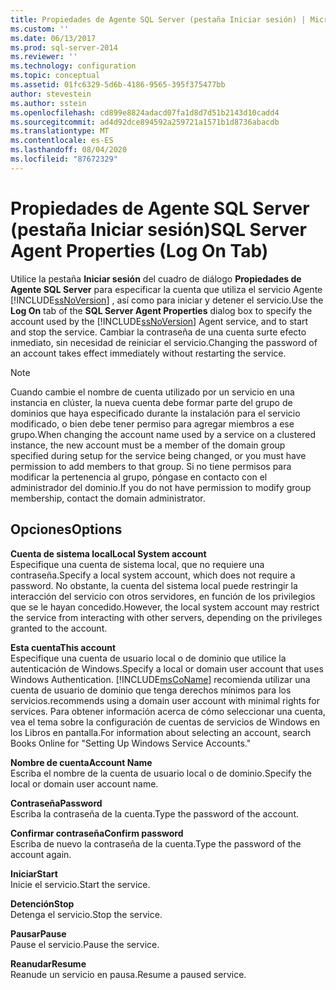 ```yaml
---
title: Propiedades de Agente SQL Server (pestaña Iniciar sesión) | Microsoft Docs
ms.custom: ''
ms.date: 06/13/2017
ms.prod: sql-server-2014
ms.reviewer: ''
ms.technology: configuration
ms.topic: conceptual
ms.assetid: 01fc6329-5d6b-4186-9565-395f375477bb
author: stevestein
ms.author: sstein
ms.openlocfilehash: cd899e8824adacd07fa1d8d7d51b2143d10cadd4
ms.sourcegitcommit: ad4d92dce894592a259721a1571b1d8736abacdb
ms.translationtype: MT
ms.contentlocale: es-ES
ms.lasthandoff: 08/04/2020
ms.locfileid: "87672329"
---
```

# <a name="sql-server-agent-properties-log-on-tab"></a><span data-ttu-id="24dd8-102">Propiedades de Agente SQL Server (pestaña Iniciar sesión)</span><span class="sxs-lookup"><span data-stu-id="24dd8-102">SQL Server Agent Properties (Log On Tab)</span></span>
  <span data-ttu-id="24dd8-103">Utilice la pestaña **Iniciar sesión** del cuadro de diálogo **Propiedades de Agente SQL Server** para especificar la cuenta que utiliza el servicio Agente [!INCLUDE[ssNoVersion](../../includes/ssnoversion-md.md)] , así como para iniciar y detener el servicio.</span><span class="sxs-lookup"><span data-stu-id="24dd8-103">Use the **Log On** tab of the **SQL Server Agent Properties** dialog box to specify the account used by the [!INCLUDE[ssNoVersion](../../includes/ssnoversion-md.md)] Agent service, and to start and stop the service.</span></span> <span data-ttu-id="24dd8-104">Cambiar la contraseña de una cuenta surte efecto inmediato, sin necesidad de reiniciar el servicio.</span><span class="sxs-lookup"><span data-stu-id="24dd8-104">Changing the password of an account takes effect immediately without restarting the service.</span></span>  
  
> [!NOTE]  
>  <span data-ttu-id="24dd8-105">Cuando cambie el nombre de cuenta utilizado por un servicio en una instancia en clúster, la nueva cuenta debe formar parte del grupo de dominios que haya especificado durante la instalación para el servicio modificado, o bien debe tener permiso para agregar miembros a ese grupo.</span><span class="sxs-lookup"><span data-stu-id="24dd8-105">When changing the account name used by a service on a clustered instance, the new account must be a member of the domain group specified during setup for the service being changed, or you must have permission to add members to that group.</span></span> <span data-ttu-id="24dd8-106">Si no tiene permisos para modificar la pertenencia al grupo, póngase en contacto con el administrador del dominio.</span><span class="sxs-lookup"><span data-stu-id="24dd8-106">If you do not have permission to modify group membership, contact the domain administrator.</span></span>  
  
## <a name="options"></a><span data-ttu-id="24dd8-107">Opciones</span><span class="sxs-lookup"><span data-stu-id="24dd8-107">Options</span></span>  
 <span data-ttu-id="24dd8-108">**Cuenta de sistema local**</span><span class="sxs-lookup"><span data-stu-id="24dd8-108">**Local System account**</span></span>  
 <span data-ttu-id="24dd8-109">Especifique una cuenta de sistema local, que no requiere una contraseña.</span><span class="sxs-lookup"><span data-stu-id="24dd8-109">Specify a local system account, which does not require a password.</span></span> <span data-ttu-id="24dd8-110">No obstante, la cuenta del sistema local puede restringir la interacción del servicio con otros servidores, en función de los privilegios que se le hayan concedido.</span><span class="sxs-lookup"><span data-stu-id="24dd8-110">However, the local system account may restrict the service from interacting with other servers, depending on the privileges granted to the account.</span></span>  
  
 <span data-ttu-id="24dd8-111">**Esta cuenta**</span><span class="sxs-lookup"><span data-stu-id="24dd8-111">**This account**</span></span>  
 <span data-ttu-id="24dd8-112">Especifique una cuenta de usuario local o de dominio que utilice la autenticación de Windows.</span><span class="sxs-lookup"><span data-stu-id="24dd8-112">Specify a local or domain user account that uses Windows Authentication.</span></span> [!INCLUDE[msCoName](../../includes/msconame-md.md)] <span data-ttu-id="24dd8-113">recomienda utilizar una cuenta de usuario de dominio que tenga derechos mínimos para los servicios.</span><span class="sxs-lookup"><span data-stu-id="24dd8-113">recommends using a domain user account with minimal rights for services.</span></span> <span data-ttu-id="24dd8-114">Para obtener información acerca de cómo seleccionar una cuenta, vea el tema sobre la configuración de cuentas de servicios de Windows en los Libros en pantalla.</span><span class="sxs-lookup"><span data-stu-id="24dd8-114">For information about selecting an account, search Books Online for "Setting Up Windows Service Accounts."</span></span>  
  
 <span data-ttu-id="24dd8-115">**Nombre de cuenta**</span><span class="sxs-lookup"><span data-stu-id="24dd8-115">**Account Name**</span></span>  
 <span data-ttu-id="24dd8-116">Escriba el nombre de la cuenta de usuario local o de dominio.</span><span class="sxs-lookup"><span data-stu-id="24dd8-116">Specify the local or domain user account name.</span></span>  
  
 <span data-ttu-id="24dd8-117">**Contraseña**</span><span class="sxs-lookup"><span data-stu-id="24dd8-117">**Password**</span></span>  
 <span data-ttu-id="24dd8-118">Escriba la contraseña de la cuenta.</span><span class="sxs-lookup"><span data-stu-id="24dd8-118">Type the password of the account.</span></span>  
  
 <span data-ttu-id="24dd8-119">**Confirmar contraseña**</span><span class="sxs-lookup"><span data-stu-id="24dd8-119">**Confirm password**</span></span>  
 <span data-ttu-id="24dd8-120">Escriba de nuevo la contraseña de la cuenta.</span><span class="sxs-lookup"><span data-stu-id="24dd8-120">Type the password of the account again.</span></span>  
  
 <span data-ttu-id="24dd8-121">**Iniciar**</span><span class="sxs-lookup"><span data-stu-id="24dd8-121">**Start**</span></span>  
 <span data-ttu-id="24dd8-122">Inicie el servicio.</span><span class="sxs-lookup"><span data-stu-id="24dd8-122">Start the service.</span></span>  
  
 <span data-ttu-id="24dd8-123">**Detención**</span><span class="sxs-lookup"><span data-stu-id="24dd8-123">**Stop**</span></span>  
 <span data-ttu-id="24dd8-124">Detenga el servicio.</span><span class="sxs-lookup"><span data-stu-id="24dd8-124">Stop the service.</span></span>  
  
 <span data-ttu-id="24dd8-125">**Pausar**</span><span class="sxs-lookup"><span data-stu-id="24dd8-125">**Pause**</span></span>  
 <span data-ttu-id="24dd8-126">Pause el servicio.</span><span class="sxs-lookup"><span data-stu-id="24dd8-126">Pause the service.</span></span>  
  
 <span data-ttu-id="24dd8-127">**Reanudar**</span><span class="sxs-lookup"><span data-stu-id="24dd8-127">**Resume**</span></span>  
 <span data-ttu-id="24dd8-128">Reanude un servicio en pausa.</span><span class="sxs-lookup"><span data-stu-id="24dd8-128">Resume a paused service.</span></span>  
  
  

